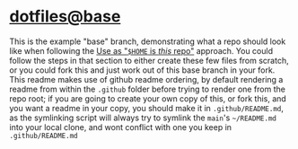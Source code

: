 # [dotfiles@base](https://github.com/Skenvy/dotfiles/tree/base)
This is the example "base" branch, demonstrating what a repo should look like when following the [Use as "`$HOME` is _this_ repo"](https://github.com/Skenvy/dotfiles?tab=readme-ov-file#use-as-home-is-this-repo) approach.
You could follow the steps in that section to either create these few files from scratch, or you could fork this and just work out of this base branch in your fork.
This readme makes use of github readme ordering, by default rendering a readme from within the `.github` folder before trying to render one from the repo root; if you are going to create your own copy of this, or fork this, and you want a readme in your copy, you should make it in `.github/README.md`, as the symlinking script will always try to symlink the `main`'s `~/README.md` into your local clone, and wont conflict with one you keep in `.github/README.md`
